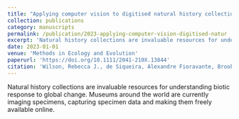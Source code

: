 ```yaml
---
title: "Applying computer vision to digitised natural history collections for climate change research: Temperature-size responses in British butterflies"
collection: publications
category: manuscripts
permalink: /publication/2023-applying-computer-vision-digitised-natur
excerpt: 'Natural history collections are invaluable resources for understanding biotic response to global change.'
date: 2023-01-01
venue: 'Methods in Ecology and Evolution'
paperurl: 'https://doi.org/10.1111/2041-210X.13844'
citation: 'Wilson, Rebecca J., de Siqueira, Alexandre Fioravante, Brooks, Stephen J. et al (2023). &quot;Applying computer vision to digitised natural history collections for climate change research: Temperature-size responses in British butterflies.&quot; <i>Methods in Ecology and Evolution</i> 14(2).'
---
```


Natural history collections are invaluable resources for understanding biotic response to global change.  Museums around the world are currently imaging specimens, capturing specimen data and making them freely available online.
